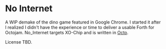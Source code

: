 # No Internet

A WIP demake of the dino game featured in Google Chrome. I started it after I realized I didn't have the experience or time to deliver a usable Forth for Octojam. No_Internet targets XO-Chip and is written in [Octo](https://github.com/JohnEarnest/Octo).

License TBD.
